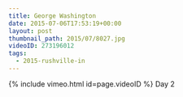 ```yaml
---
title: George Washington
date: 2015-07-06T17:53:19+00:00
layout: post
thumbnail_path: 2015/07/8027.jpg
videoID: 273196012
tags:
  - 2015-rushville-in
---
```

{% include vimeo.html id=page.videoID %}
Day 2